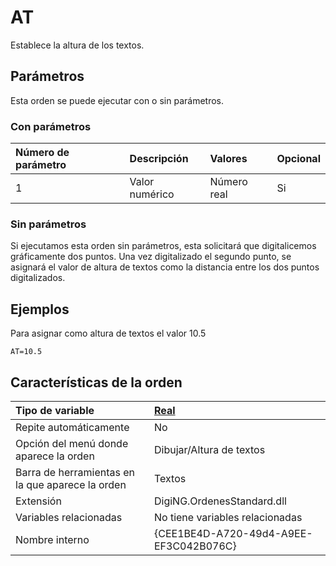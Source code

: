 # AT

Establece la altura de los textos.

## Parámetros

Esta orden se puede ejecutar con o sin parámetros.

### Con parámetros

| Número de parámetro | Descripción | Valores | Opcional |
| :--- | :--- | :--- | :--- |
| 1 | Valor numérico | Número real | Si |

### Sin parámetros

Si ejecutamos esta orden sin parámetros, esta solicitará que digitalicemos gráficamente dos puntos. Una vez digitalizado el segundo punto, se asignará el valor de altura de textos como la distancia entre los dos puntos digitalizados.

## Ejemplos

Para asignar como altura de textos el valor 10.5

```text
AT=10.5
```

## Características de la orden

| Tipo de variable | [Real](../../../ordenes/variables/variables-reales.md) |
| :--- | :--- |
| Repite automáticamente | No |
| Opción del menú donde aparece la orden | Dibujar/Altura de textos |
| Barra de herramientas en la que aparece la orden | Textos |
| Extensión | DigiNG.OrdenesStandard.dll |
| Variables relacionadas | No tiene variables relacionadas |
| Nombre interno | {CEE1BE4D-A720-49d4-A9EE-EF3C042B076C} |

